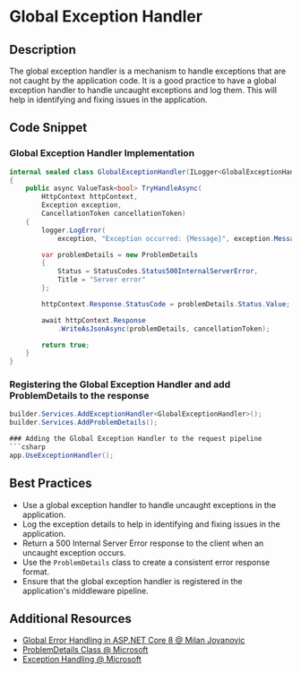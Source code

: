 # Global Exception Handler

## Description

The global exception handler is a mechanism to handle exceptions that are not caught by the application code. It is a good practice to have a global exception handler to handle uncaught exceptions and log them. This will help in identifying and fixing issues in the application.

## Code Snippet

### Global Exception Handler Implementation

```csharp
internal sealed class GlobalExceptionHandler(ILogger<GlobalExceptionHandler> logger) : IExceptionHandler
{
    public async ValueTask<bool> TryHandleAsync(
        HttpContext httpContext,
        Exception exception,
        CancellationToken cancellationToken)
    {
        logger.LogError(
            exception, "Exception occurred: {Message}", exception.Message);

        var problemDetails = new ProblemDetails
        {
            Status = StatusCodes.Status500InternalServerError,
            Title = "Server error"
        };

        httpContext.Response.StatusCode = problemDetails.Status.Value;

        await httpContext.Response
            .WriteAsJsonAsync(problemDetails, cancellationToken);

        return true;
    }
}
```

### Registering the Global Exception Handler and add ProblemDetails to the response

````csharp
builder.Services.AddExceptionHandler<GlobalExceptionHandler>();
builder.Services.AddProblemDetails();

### Adding the Global Exception Handler to the request pipeline
```csharp
app.UseExceptionHandler();
````

## Best Practices

- Use a global exception handler to handle uncaught exceptions in the application.
- Log the exception details to help in identifying and fixing issues in the application.
- Return a 500 Internal Server Error response to the client when an uncaught exception occurs.
- Use the `ProblemDetails` class to create a consistent error response format.
- Ensure that the global exception handler is registered in the application's middleware pipeline.

## Additional Resources

- [Global Error Handling in ASP.NET Core 8 @ Milan Jovanovic](https://www.milanjovanovic.tech/blog/global-error-handling-in-aspnetcore-8)
- [ProblemDetails Class @ Microsoft](https://learn.microsoft.com/en-us/dotnet/api/microsoft.aspnetcore.mvc.problemdetails?view=aspnetcore-8.0)
- [Exception Handling @ Microsoft](https://learn.microsoft.com/en-us/dotnet/api/microsoft.aspnetcore.diagnostics.iexceptionhandler?view=aspnetcore-8.0)
